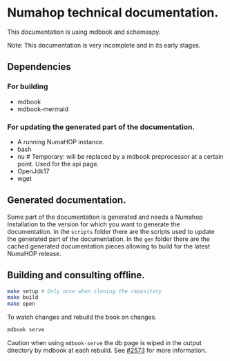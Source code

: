 # Numahop technical documentation. 

This documentation is using mdbook and schemaspy. 

Note: This documentation is very incomplete and in its early stages.

## Dependencies

### For building
- mdbook 
- mdbook-mermaid

### For updating the generated part of the documentation.
- A running NumaHOP instance.
- bash
- nu # Temporary: will be replaced by a mdbook preprocessor at a certain point. Used for the api page.
- OpenJdk17
- wget

## Generated documentation.
Some part of the documentation is generated and needs a Numahop Installation to the version for which you want to generate the documentation.
In the `scripts` folder there are the scripts used to update the generated part of the documentation.
In the `gen` folder there are the cached generated documentation pieces allowing to build for the latest NumaHOP release.


## Building and consulting offline. 
```bash
make setup # Only once when cloning the repository
make build
make open
```

To watch changes and rebuild the book on changes.
```bash
mdbook serve 
```
Caution when using `mdbook-serve` the db page is wiped in the output directory by mdbook at each rebuild.
See [#2573](https://github.com/rust-lang/mdBook/issues/2573#issuecomment-2703634877) for more information.
